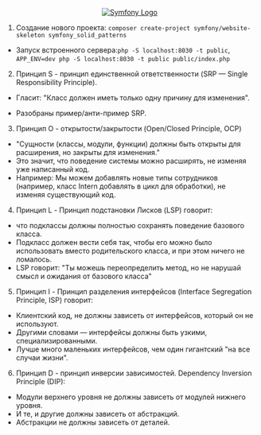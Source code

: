 <p align="center"><a href="https://symfony.com" target="_blank">
    <img src="https://symfony.com/logos/symfony_dynamic_01.svg" alt="Symfony Logo"></a>
</p>

1. Создание нового проекта:
`composer create-project symfony/website-skeleton symfony_solid_patterns`

- Запуск встроенного сервера:`php -S localhost:8030 -t public`,
`APP_ENV=dev php -S localhost:8030 -t public public/index.php`

2. Принцип S - принцип единственной ответственности (SRP — Single Responsibility Principle).
- Гласит: "Класс должен иметь только одну причину для изменения".

- Разобраны пример/анти-пример SRP.
 
3. Принцип O - открытости/закрытости (Open/Closed Principle, OCP)
- "Сущности (классы, модули, функции) должны быть открыты для расширения, но закрыты для изменения."
- Это значит, что поведение системы можно расширять, не изменяя уже написанный код.
- Например: Мы можем добавлять новые типы сотрудников (например, класс Intern добавлять в цикл для обработки), не изменяя существующий код.

4. Принцип L - Принцип подстановки Лисков (LSP) говорит:
- что подклассы должны полностью сохранять поведение базового класса.
- Подкласс должен вести себя так, чтобы его можно было использовать вместо родительского класса, 
и при этом ничего не ломалось.
- LSP говорит: "Ты можешь переопределить метод, но не нарушай смысл и ожидания от базового класса"

5. Принцип I - Принцип разделения интерфейсов (Interface Segregation Principle, ISP) говорит:
- Клиентский код, не должны зависеть от интерфейсов, который он не используют.
- Другими словами — интерфейсы должны быть узкими, специализированными.
- Лучше много маленьких интерфейсов, чем один гигантский "на все случаи жизни".

6. Принцип D - принцип инверсии зависимостей. Dependency Inversion Principle (DIP):
- Модули верхнего уровня не должны зависеть от модулей нижнего уровня.
- И те, и другие должны зависеть от абстракций.
- Абстракции не должны зависеть от деталей.
